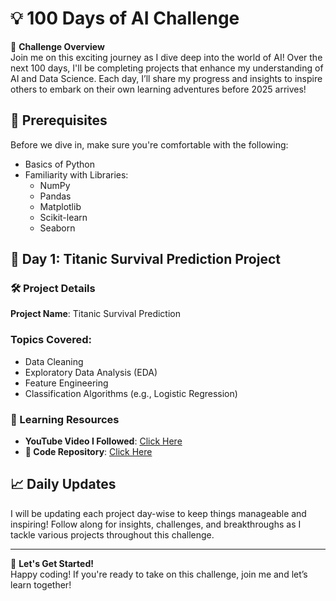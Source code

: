 
# 💡 100 Days of AI Challenge

🚀 **Challenge Overview**  
Join me on this exciting journey as I dive deep into the world of AI! Over the next 100 days, I'll be completing projects that enhance my understanding of AI and Data Science. Each day, I’ll share my progress and insights to inspire others to embark on their own learning adventures before 2025 arrives!

## 🎯 Prerequisites  
Before we dive in, make sure you're comfortable with the following:
- Basics of Python
- Familiarity with Libraries:
  - NumPy
  - Pandas
  - Matplotlib
  - Scikit-learn
  - Seaborn

## 📅 Day 1: Titanic Survival Prediction Project

### 🛠️ Project Details  
**Project Name**: Titanic Survival Prediction

### Topics Covered:
- Data Cleaning
- Exploratory Data Analysis (EDA)
- Feature Engineering
- Classification Algorithms (e.g., Logistic Regression)

### 🎥 Learning Resources  
- **YouTube Video I Followed**: [Click Here](#)  
- **🔗 Code Repository**: [Click Here](#)



## 📈 Daily Updates  
I will be updating each project day-wise to keep things manageable and inspiring! Follow along for insights, challenges, and breakthroughs as I tackle various projects throughout this challenge.

---

🙌 **Let's Get Started!**  
Happy coding! If you're ready to take on this challenge, join me and let’s learn together!
